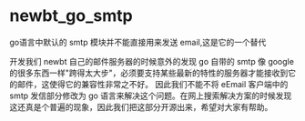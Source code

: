 # newbt_go_smtp
go语言中默认的 smtp 模块并不能直接用来发送 email,这是它的一个替代

开发我们 newbt 自己的邮件服务器的时候意外的发现 go 自带的 smtp 像 google 的很多东西一样"跨得太大步"，必须要支持某些最新的特性的服务器才能接收到它的邮件，这使得它的兼容性非常之不好。
因此我们不能不将 eEmail 客户端中的 smtp 发信部分修改为 go 语言来解决这个问题。在网上搜索解决方案的时候发现这还真是个普遍的现象，因此我们把这部分开源出来，希望对大家有帮助。
